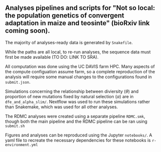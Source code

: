 ## Analyses pipelines and scripts for "Not so local: the population genetics of convergent adaptation in maize and teosinte" (bioRxiv link coming soon).

The majority of analyses-ready data is generated by `Snakefile`.

While the paths are all local, to re-run analyses, the sequence data must first be made available (TO DO: LINK TO SRA).

All computation was done using the UC DAVIS farm HPC. Many aspects of the compute configuation assume farm, so a complete reproduction of the analysis will require some manual changes to the configurations found in `submit.json`. 

Simulations concerning the relationship between diviersity ($\theta$) and proportion of new mutations fixed by natural selection ($\alpha$) are in `dfe_and_alpha_slim/`. Nextflow was used to run these simulations rather than Snakemake, which was used for all other analyses.  

The RDMC analyses were created using a separate pipeline `RDMC.smk`, though both the main pipeline and the RDMC pipeline can be ran using `submit.sh`

Figures and analyses can be reproduced using the Jupyter `notebooks/`. A yaml file to recreate the necessary dependencies for these notebooks is `r-environment.yml`



